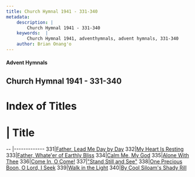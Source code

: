```yaml
---
title: Church Hymnal 1941 - 331-340
metadata:
    description: |
        Church Hymnal 1941 - 331-340
    keywords:  |
        Church Hymnal 1941, adventhymnals, advent hymnals, 331-340
    author: Brian Onang'o
---
```


#### Advent Hymnals
## Church Hymnal 1941 - 331-340

# Index of Titles
# | Title                        
-- |-------------
331|[Father, Lead Me Day by Day](/church-hymnal/301-400/331-340/Father,-Lead-Me-Day-by-Day)
332|[My Heart Is Resting](/church-hymnal/301-400/331-340/My-Heart-Is-Resting)
333|[Father, Whate'er of Earthly Bliss](/church-hymnal/301-400/331-340/Father,-Whate'er-of-Earthly-Bliss)
334|[Calm Me, My God](/church-hymnal/301-400/331-340/Calm-Me,-My-God)
335|[Alone With Thee](/church-hymnal/301-400/331-340/Alone-With-Thee)
336|[Come In, O Come!](/church-hymnal/301-400/331-340/Come-In,-O-Come!)
337|["Stand Still and See"](/church-hymnal/301-400/331-340/"Stand-Still-and-See")
338|[One Precious Boon, O Lord, I Seek](/church-hymnal/301-400/331-340/One-Precious-Boon,-O-Lord,-I-Seek)
339|[Walk in the Light](/church-hymnal/301-400/331-340/Walk-in-the-Light)
340|[By Cool Siloam's Shady Rill](/church-hymnal/301-400/331-340/By-Cool-Siloam's-Shady-Rill)